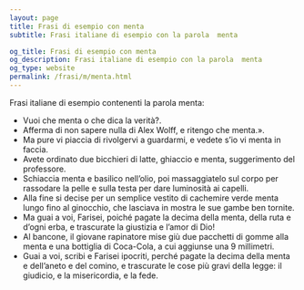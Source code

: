```yaml
---
layout: page
title: Frasi di esempio con menta 
subtitle: Frasi italiane di esempio con la parola  menta

og_title: Frasi di esempio con menta 
og_description: Frasi italiane di esempio con la parola  menta
og_type: website
permalink: /frasi/m/menta.html
---
```


Frasi italiane di esempio contenenti la parola menta:


- Vuoi che menta o che dica la verità?.
- Afferma di non sapere nulla di Alex Wolff, e ritengo che menta.».
- Ma pure vi piaccia di rivolgervi a guardarmi, e vedete s’io vi menta in faccia.
- Avete ordinato due bicchieri di latte, ghiaccio e menta, suggerimento del professore.
- Schiaccia menta e basilico nell’olio, poi massaggiatelo sul corpo per rassodare la pelle e sulla testa per dare luminosità ai capelli.
- Alla fine si decise per un semplice vestito di cachemire verde menta lungo fino al ginocchio, che lasciava in mostra le sue gambe ben tornite.
- Ma guai a voi, Farisei, poiché pagate la decima della menta, della ruta e d’ogni erba, e trascurate la giustizia e l’amor di Dio!
- Al bancone, il giovane rapinatore mise giù due pacchetti di gomme alla menta e una bottiglia di Coca-Cola, a cui aggiunse una 9 millimetri.
- Guai a voi, scribi e Farisei ipocriti, perché pagate la decima della menta e dell’aneto e del comino, e trascurate le cose più gravi della legge: il giudicio, e la misericordia, e la fede.
